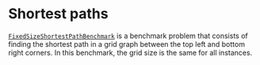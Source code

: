 # Shortest paths

[`FixedSizeShortestPathBenchmark`](@ref) is a benchmark problem that consists of finding the shortest path in a grid graph between the top left and bottom right corners.
In this benchmark, the grid size is the same for all instances.
